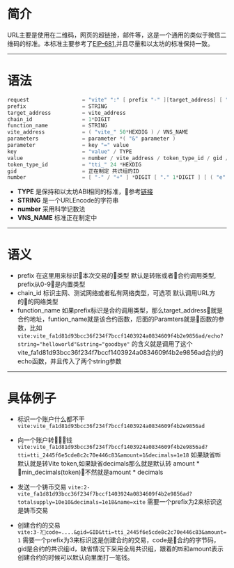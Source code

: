 # 简介
URL主要是使用在二维码，网页的超链接，邮件等，这是一个通用的类似于微信二维码的标准。本标准主要参考了[EIP-681](https://eips.ethereum.org/EIPS/eip-681),并且尽量和以太坊的标准保持一致。
***
# 语法
```c++
request                 = "vite" ":" [ prefix "-" ][target_address] [ "@" chain_id ] [ "/" function_name ] [ "?" parameters ]
prefix                  = STRING
target_address          = vite_address
chain_id                = 1*DIGIT
function_name           = STRING
vite_address            = ( "vite_" 50*HEXDIG ) / VNS_NAME
parameters              = parameter *( "&" parameter )
parameter               = key "=" value
key                     = "value" / TYPE
value                   = number / vite_address / token_type_id / gid / STRING  
token_type_id           = "tti_" 24 *HEXDIG
gid                     = 正在制定 共识组的ID
number                  = [ "-" / "+" ] *DIGIT [ "." 1*DIGIT ] [ ( "e" / "E" ) [ 1*DIGIT ] [ "+" UNIT ]
```

* **TYPE** 是保持和以太坊ABI相同的标准，参考[链接](https://solidity.readthedocs.io/en/develop/abi-spec.html)
* **STRING** 是一个URLEncode的字符串
* **number** 采用科学记数法
* **VNS_NAME** 标准正在制定中
***
# 语义

* prefix  在这里用来标识本次交易的类型 默认是转账或者合约调用类型, prefix从0-9是内置类型
* chain_id 标识主网、测试网络或者私有网络类型，可选项 默认调用URL方的的网络类型
* function_name 如果prefix标识是合约调用类型，那么target_address就是合约地址，funtion_name就是该合约函数，后面的Paramters就是函数的参数，比如
`vite:vite_fa1d81d93bcc36f234f7bccf1403924a0834609f4b2e9856ad/echo?string="helloworld"&string="goodbye"` 的含义就是调用了这个vite_fa1d81d93bcc36f234f7bccf1403924a0834609f4b2e9856ad合约的echo函数，并且传入了两个string参数
***
# 具体例子
* 标识一个账户什么都不干
`vite:vite_fa1d81d93bcc36f234f7bccf1403924a0834609f4b2e9856ad`

* 向一个账户转钱
`vite:vite_fa1d81d93bcc36f234f7bccf1403924a0834609f4b2e9856ad?tti=tti_2445f6e5cde8c2c70e446c83&amount=1&decimals=1e18`
如果缺省tti默认就是转Vite token,如果缺省decimals那么就是默认转 amount * min_decimals(token)，不然就是amount * decimals

* 发送一个铸币交易
`vite:2-vite_fa1d81d93bcc36f234f7bccf1403924a0834609f4b2e9856ad?totalsupply=10e10&decimals=1e18&name=xite`
需要一个prefix为2来标识这是铸币交易

* 创建合约的交易
`vite:3-?code=....&gid=GID&tti=tti_2445f6e5cde8c2c70e446c83&amount=1`
需要一个prefix为3来标识这是创建合约的交易，code是合约的字节码，gid是合约的共识组id，缺省情况下采用全局共识组，跟着的tti和amount表示创建合约的时候可以默认向里面打一笔钱。


